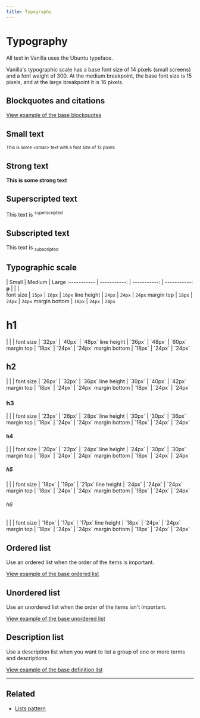 ```yaml
---
title: Typography
---
```


# Typography

All text in Vanilla uses the Ubuntu typeface.

Vanilla's typographic scale has a base font size of 14 pixels (small screens) and a font weight of 300.  At the medium breakpoint, the base font size is 15 pixels, and at the large breakpoint it is 16 pixels.

## Blockquotes and citations

<a href="https://vanilla-framework.github.io/vanilla-framework/examples/base/blockquotes/"
    class="js-example">
    View example of the base blockquotes
</a>

## Small text

<small>This is some &lt;small&gt; text with a font size of 13 pixels.</small>

## Strong text

<strong>This is some strong text</strong>

## Superscripted text

<p>This text is <sup>superscripted</sup></p>

## Subscripted text

<p>This text is <sub>subscripted</sub></p>

## Typographic scale

  |  Small  |  Medium  |  Large
:----------- | -----------: | -----------: | -----------:
**p**  |    |    |  
font size  |  `15px`  |  `16px`  |  `16px`
line height  |  `24px`  |  `24px`  |  `24px`
margin top  |  `18px`  |  `24px`   |  `24px`
margin bottom  |  `18px`  |  `24px`  |  `24px`
<h1>h1</h1>  |    |    |  
font size  |  `32px`  |  `40px`  |  `48px`
line height  |  `36px`  |  `48px`  |  `60px`
margin top  |  `18px`  |  `24px`  |  `24px`
margin bottom  |  `18px`  |  `24px`  |  `24px`
<h2>h2</h2>  |    |    |  
font size  |  `26px`  |  `32px`  |  `36px`
line height  |  `30px`  |  `40px`  |  `42px`
margin top  |  `18px`  |  `24px`  |  `24px`
margin bottom  |  `18px`  |  `24px`  |  `24px`
<h3>h3</h3>  |    |    |  
font size  |  `23px`  |  `26px`  |  `28px`
line height  |  `30px`  |  `30px`  |  `36px`
margin top  |  `18px`  |  `24px`  |  `24px`
margin bottom  |  `18px`  |  `24px`  |  `24px`
<h4>h4</h4>  |    |    |  
font size  |  `20px`  |  `22px`  |  `24px`
line height  |  `24px`  |  `30px`  |  `30px`
margin top  |  `18px`  |  `24px`  |  `24px`
margin bottom  |  `18px`  |  `24px`  |  `24px`
<h5>h5</h5>  |    |    |  
font size  |  `18px`  |  `19px`  |  `21px`
line height  |  `24px`  |  `24px`  |  `24px`
margin top  |  `18px`  |  `24px`  |  `24px`
margin bottom  |  `18px`  |  `24px`  |  `24px`
<h6>h6</h6>  |    |    |  
font size  |  `16px`  |  `17px`  |  `17px`
line height  |  `18px`  |  `24px`  |  `24px`
margin top  |  `18px`  |  `24px`  |  `24px`
margin bottom  |  `18px`  |  `24px`  |  `24px`

## Ordered list

Use an ordered list when the order of the items is important.

<a href="https://vanilla-framework.github.io/vanilla-framework/examples/base/lists/ordered-list/"
    class="js-example">
    View example of the base ordered list
</a>

## Unordered list

Use an unordered list when the order of the items isn't important.

<a href="https://vanilla-framework.github.io/vanilla-framework/examples/base/lists/unordered-list/"
    class="js-example">
    View example of the base unordered list
</a>

## Description list

Use a description list when you want to list a group of one or more terms and descriptions.

<a href="https://vanilla-framework.github.io/vanilla-framework/examples/base/lists/definition-list/"
    class="js-example">
    View example of the base definition list
</a>

<hr />

## Related

* [Lists pattern](/en/patterns/lists/)
